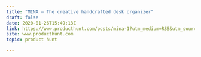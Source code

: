 ```yaml
---
title: "MINA — The creative handcrafted desk organizer"
draft: false
date: 2020-01-26T15:49:13Z
link: https://www.producthunt.com/posts/mina-1?utm_medium=RSS&utm_source=hune
site: www.producthunt.com
topic: product hunt  

---
```


